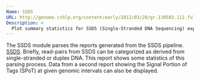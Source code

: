 ```yaml
---
Name: SSDS
URL: http://genome.cshlp.org/content/early/2012/03/20/gr.130583.111.full.pdf
Description: >
  Plot summary statistics for SSDS (Single-Stranded DNA Sequencing) experiments.
---
```


The SSDS module parses the reports generated from the SSDS pipeline.
[SSDS](https://github.com/kevbrick/ssds_pipeline_accessory_scripts). Briefly, read-pairs from SSDS can be categorized as derived from single-stranded or duplex DNA. This report shows some statistics of this parsing process. Data from a second report showing the Signal Portion of Tags (SPoT) at given genomic intervals can also be displayed.
